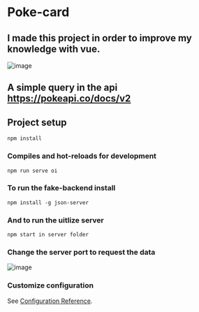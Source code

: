 # Poke-card

## I made this project in order to improve my knowledge with vue.

![image](https://user-images.githubusercontent.com/84159325/183957973-486d5f6e-98d0-47f4-9377-1fd0af3e6662.png) 

## A simple query in the api https://pokeapi.co/docs/v2 

## Project setup
```
npm install
```

### Compiles and hot-reloads for development
```
npm run serve oi
```
### To run the fake-backend install

```
npm install -g json-server
```
### And to run the uitlize server

```
npm start in server folder
```

### Change the server port to request the data

![image](https://user-images.githubusercontent.com/84159325/183966451-25938877-cd83-46f5-aec1-c74c4418b3f5.png)


### Customize configuration
See [Configuration Reference](https://cli.vuejs.org/config/).

